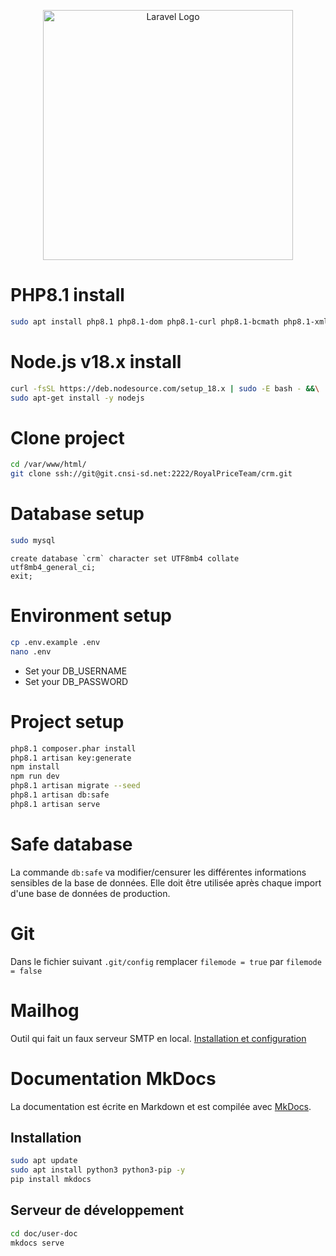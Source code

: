 <p align="center"><a href="https://laravel.com" target="_blank"><img src="https://raw.githubusercontent.com/laravel/art/master/logo-lockup/5%20SVG/2%20CMYK/1%20Full%20Color/laravel-logolockup-cmyk-red.svg" width="400" alt="Laravel Logo"></a></p>

# PHP8.1 install
```bash
sudo apt install php8.1 php8.1-dom php8.1-curl php8.1-bcmath php8.1-xml php8.1-mysql php8.1-gd php8.1-fpm php8.1-soap php8.1-raphf php8.1-imap
```

# Node.js v18.x install
```bash
curl -fsSL https://deb.nodesource.com/setup_18.x | sudo -E bash - &&\
sudo apt-get install -y nodejs
```

# Clone project
```bash
cd /var/www/html/
git clone ssh://git@git.cnsi-sd.net:2222/RoyalPriceTeam/crm.git
```

# Database setup
```bash
sudo mysql
```
```mysql
create database `crm` character set UTF8mb4 collate utf8mb4_general_ci;
exit;
```

# Environment setup
```bash
cp .env.example .env
nano .env
```
- Set your DB_USERNAME
- Set your DB_PASSWORD

# Project setup
```bash
php8.1 composer.phar install
php8.1 artisan key:generate
npm install
npm run dev
php8.1 artisan migrate --seed
php8.1 artisan db:safe
php8.1 artisan serve
```

# Safe database
La commande `db:safe` va modifier/censurer les différentes informations sensibles de la base de données.
Elle doit être utilisée après chaque import d'une base de données de production.

# Git
Dans le fichier suivant `.git/config` remplacer `filemode = true` par `filemode = false`

# Mailhog
Outil qui fait un faux serveur SMTP en local. [Installation et configuration](https://docs.google.com/document/d/1ldrS1BUNCsOweyQBWgi59p-xYSW8J0Gz10Wjs-5hknM/edit)

# Documentation MkDocs
La documentation est écrite en Markdown et est compilée avec [MkDocs](https://www.mkdocs.org/). 
## Installation
```bash
sudo apt update
sudo apt install python3 python3-pip -y
pip install mkdocs
```
## Serveur de développement
```bash
cd doc/user-doc
mkdocs serve
```

